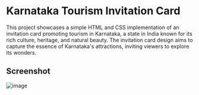 # Karnataka Tourism Invitation Card
This project showcases a simple HTML and CSS implementation of an invitation card promoting tourism in Karnataka, a state in India known for its rich culture, heritage, and natural beauty. The invitation card design aims to capture the essence of Karnataka's attractions, inviting viewers to explore its wonders.

## Screenshot
![image](https://github.com/Mallu13sp/Card_Design/assets/112100271/42ddec9e-690b-4b5e-8453-c76e6e9b867a)
